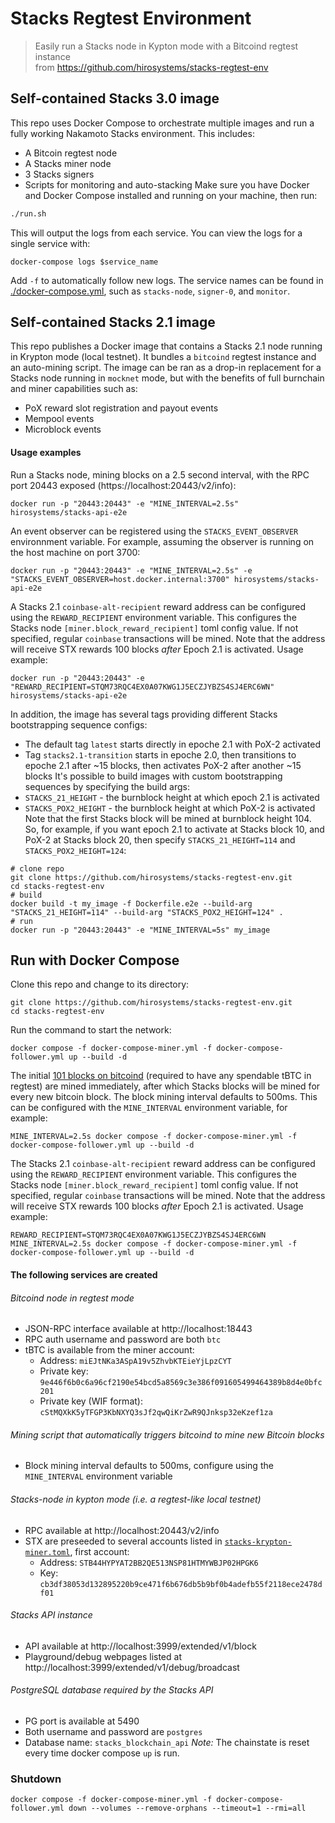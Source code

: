 # Stacks Regtest Environment
> Easily run a Stacks node in Kypton mode with a Bitcoind regtest instance  
> from https://github.com/hirosystems/stacks-regtest-env

## Self-contained Stacks 3.0 image
This repo uses Docker Compose to orchestrate multiple images and run a fully working Nakamoto Stacks environment. This includes:
- A Bitcoin regtest node
- A Stacks miner node
- 3 Stacks signers
- Scripts for monitoring and auto-stacking
Make sure you have Docker and Docker Compose installed and running on your machine, then run:
```bash
./run.sh
```
This will output the logs from each service. You can view the logs for a single service with:
```
docker-compose logs $service_name
```
Add `-f` to automatically follow new logs. The service names can be found in [./docker-compose.yml](./docker-compose.yml), such as `stacks-node`, `signer-0`, and `monitor`.
## Self-contained Stacks 2.1 image
This repo publishes a Docker image that contains a Stacks 2.1 node running in Krypton mode (local testnet). It bundles a `bitcoind` regtest instance and an auto-mining script.
The image can be ran as a drop-in replacement for a Stacks node running in `mocknet` mode, but with the benefits of full burnchain and miner capabilities such as:
- PoX reward slot registration and payout events
- Mempool events
- Microblock events
#### Usage examples
Run a Stacks node, mining blocks on a 2.5 second interval, with the RPC port 20443 exposed (https://localhost:20443/v2/info):
```shell
docker run -p "20443:20443" -e "MINE_INTERVAL=2.5s" hirosystems/stacks-api-e2e
```
An event observer can be registered using the `STACKS_EVENT_OBSERVER` environnment variable. For example, assuming the observer is running on the host machine on port 3700:
```shell
docker run -p "20443:20443" -e "MINE_INTERVAL=2.5s" -e "STACKS_EVENT_OBSERVER=host.docker.internal:3700" hirosystems/stacks-api-e2e
```
A Stacks 2.1 `coinbase-alt-recipient` reward address can be configured using the `REWARD_RECIPIENT` environment variable.
This configures the Stacks node `[miner.block_reward_recipient]` toml config value.
If not specified, regular `coinbase` transactions will be mined.
Note that the address will receive STX rewards 100 blocks _after_ Epoch 2.1 is activated.
Usage example:
```shell
docker run -p "20443:20443" -e "REWARD_RECIPIENT=STQM73RQC4EX0A07KWG1J5ECZJYBZS4SJ4ERC6WN" hirosystems/stacks-api-e2e
```
In addition, the image has several tags providing different Stacks bootstrapping sequence configs:
- The default tag `latest` starts directly in epoche 2.1 with PoX-2 activated
- Tag `stacks2.1-transition` starts in epoche 2.0, then transitions to epoche 2.1 after ~15 blocks, then activates PoX-2 after another ~15 blocks
It's possible to build images with custom bootstrapping sequences by specifying the build args:
- `STACKS_21_HEIGHT` - the burnblock height at which epoch 2.1 is activated
- `STACKS_POX2_HEIGHT` - the burnblock height at which PoX-2 is activated
Note that the first Stacks block will be mined at burnblock height 104.
So, for example, if you want epoch 2.1 to activate at Stacks block 10, and PoX-2 at Stacks block 20, then specify `STACKS_21_HEIGHT=114` and `STACKS_POX2_HEIGHT=124`:
```shell
# clone repo
git clone https://github.com/hirosystems/stacks-regtest-env.git
cd stacks-regtest-env
# build
docker build -t my_image -f Dockerfile.e2e --build-arg "STACKS_21_HEIGHT=114" --build-arg "STACKS_POX2_HEIGHT=124" .
# run
docker run -p "20443:20443" -e "MINE_INTERVAL=5s" my_image
```
## Run with Docker Compose
Clone this repo and change to its directory:
```shell
git clone https://github.com/hirosystems/stacks-regtest-env.git
cd stacks-regtest-env
```
Run the command to start the network:
```shell
docker compose -f docker-compose-miner.yml -f docker-compose-follower.yml up --build -d
```
The initial [101 blocks on bitcoind](https://developer.bitcoin.org/examples/testing.html#regtest-mode) (required to have any spendable tBTC in regtest) are mined immediately, after which Stacks blocks will be mined for every new bitcoin block.
The block mining interval defaults to 500ms. This can be configured with the `MINE_INTERVAL` environment variable, for example:
```shell
MINE_INTERVAL=2.5s docker compose -f docker-compose-miner.yml -f docker-compose-follower.yml up --build -d
```
The Stacks 2.1 `coinbase-alt-recipient` reward address can be configured using the `REWARD_RECIPIENT` environment variable.
This configures the Stacks node `[miner.block_reward_recipient]` toml config value.
If not specified, regular `coinbase` transactions will be mined.
Note that the address will receive STX rewards 100 blocks _after_ Epoch 2.1 is activated.
Usage example:
```shell
REWARD_RECIPIENT=STQM73RQC4EX0A07KWG1J5ECZJYBZS4SJ4ERC6WN MINE_INTERVAL=2.5s docker compose -f docker-compose-miner.yml -f docker-compose-follower.yml up --build -d
```
#### The following services are created
###### Bitcoind node in regtest mode
- JSON-RPC interface available at http://localhost:18443
- RPC auth username and password are both `btc`
- tBTC is available from the miner account:
  - Address: `miEJtNKa3ASpA19v5ZhvbKTEieYjLpzCYT`
  - Private key: `9e446f6b0c6a96cf2190e54bcd5a8569c3e386f091605499464389b8d4e0bfc201`
  - Private key (WIF format): `cStMQXkK5yTFGP3KbNXYQ3sJf2qwQiKrZwR9QJnksp32eKzef1za`
###### Mining script that automatically triggers bitcoind to mine new Bitcoin blocks
- Block mining interval defaults to 500ms, configure using the `MINE_INTERVAL` environment variable
###### Stacks-node in kypton mode (i.e. a regtest-like local testnet)
- RPC available at http://localhost:20443/v2/info
- STX are preseeded to several accounts listed in [`stacks-krypton-miner.toml`](stacks-krypton-miner.toml), first account:
  - Address: `STB44HYPYAT2BB2QE513NSP81HTMYWBJP02HPGK6`
  - Key: `cb3df38053d132895220b9ce471f6b676db5b9bf0b4adefb55f2118ece2478df01`
###### Stacks API instance
- API available at http://localhost:3999/extended/v1/block
- Playground/debug webpages listed at http://localhost:3999/extended/v1/debug/broadcast
###### PostgreSQL database required by the Stacks API
- PG port is available at 5490
- Both username and password are `postgres`
- Database name: `stacks_blockchain_api`
_Note:_ The chainstate is reset every time docker compose `up` is run.
### Shutdown
```shell
docker compose -f docker-compose-miner.yml -f docker-compose-follower.yml down --volumes --remove-orphans --timeout=1 --rmi=all
```
